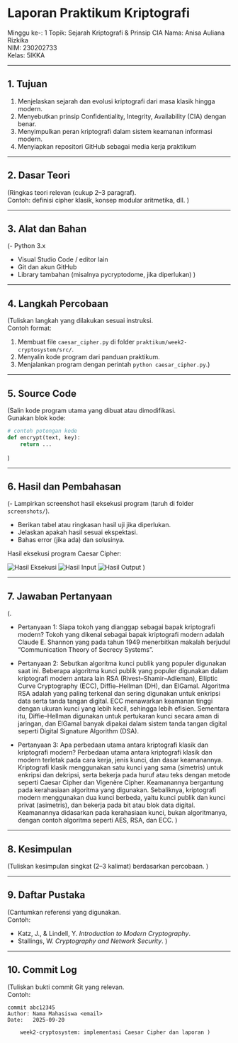 # Laporan Praktikum Kriptografi
Minggu ke-: 1
Topik: Sejarah Kriptografi & Prinsip CIA 
Nama: Anisa Auliana Rizkika  
NIM: 230202733  
Kelas: 5IKKA

---

## 1. Tujuan
1. Menjelaskan sejarah dan evolusi kriptografi dari masa klasik hingga modern.
2. Menyebutkan prinsip Confidentiality, Integrity, Availability (CIA) dengan benar.
3. Menyimpulkan peran kriptografi dalam sistem keamanan informasi modern.
4. Menyiapkan repositori GitHub sebagai media kerja praktikum

---

## 2. Dasar Teori
(Ringkas teori relevan (cukup 2–3 paragraf).  
Contoh: definisi cipher klasik, konsep modular aritmetika, dll.  )

---

## 3. Alat dan Bahan
(- Python 3.x  
- Visual Studio Code / editor lain  
- Git dan akun GitHub  
- Library tambahan (misalnya pycryptodome, jika diperlukan)  )

---

## 4. Langkah Percobaan
(Tuliskan langkah yang dilakukan sesuai instruksi.  
Contoh format:
1. Membuat file `caesar_cipher.py` di folder `praktikum/week2-cryptosystem/src/`.
2. Menyalin kode program dari panduan praktikum.
3. Menjalankan program dengan perintah `python caesar_cipher.py`.)

---

## 5. Source Code
(Salin kode program utama yang dibuat atau dimodifikasi.  
Gunakan blok kode:

```python
# contoh potongan kode
def encrypt(text, key):
    return ...
```
)

---

## 6. Hasil dan Pembahasan
(- Lampirkan screenshot hasil eksekusi program (taruh di folder `screenshots/`).  
- Berikan tabel atau ringkasan hasil uji jika diperlukan.  
- Jelaskan apakah hasil sesuai ekspektasi.  
- Bahas error (jika ada) dan solusinya. 

Hasil eksekusi program Caesar Cipher:

![Hasil Eksekusi](screenshots/output.png)
![Hasil Input](screenshots/input.png)
![Hasil Output](screenshots/output.png)
)

---

## 7. Jawaban Pertanyaan
(.  
- Pertanyaan 1: Siapa tokoh yang dianggap sebagai bapak kriptografi modern?
                  Tokoh yang dikenal sebagai bapak kriptografi modern adalah Claude E. Shannon yang pada tahun 1949 menerbitkan makalah berjudul “Communication Theory of Secrecy Systems”.
  
- Pertanyaan 2: Sebutkan algoritma kunci publik yang populer digunakan saat ini.
                  Beberapa algoritma kunci publik yang populer digunakan dalam kriptografi modern antara lain RSA (Rivest–Shamir–Adleman), Elliptic Curve Cryptography (ECC), Diffie–Hellman (DH), dan ElGamal. Algoritma RSA adalah yang paling terkenal dan sering digunakan untuk enkripsi data serta tanda tangan digital. ECC menawarkan keamanan tinggi dengan ukuran kunci yang lebih kecil, sehingga lebih efisien. Sementara itu, Diffie–Hellman digunakan untuk pertukaran kunci secara aman di jaringan, dan ElGamal banyak dipakai dalam sistem tanda tangan digital seperti Digital Signature Algorithm (DSA).
  
- Pertanyaan 3: Apa perbedaan utama antara kriptografi klasik dan kriptografi modern?
                  Perbedaan utama antara kriptografi klasik dan modern terletak pada cara kerja, jenis kunci, dan dasar keamanannya. Kriptografi klasik menggunakan satu kunci yang sama (simetris) untuk enkripsi dan dekripsi, serta bekerja pada huruf atau teks dengan metode seperti Caesar Cipher dan Vigenère Cipher. Keamanannya bergantung pada kerahasiaan algoritma yang digunakan. Sebaliknya, kriptografi modern menggunakan dua kunci berbeda, yaitu kunci publik dan kunci privat (asimetris), dan bekerja pada bit atau blok data digital. Keamanannya didasarkan pada kerahasiaan kunci, bukan algoritmanya, dengan contoh algoritma seperti AES, RSA, dan ECC.
)
---

## 8. Kesimpulan
(Tuliskan kesimpulan singkat (2–3 kalimat) berdasarkan percobaan.  )

---

## 9. Daftar Pustaka
(Cantumkan referensi yang digunakan.  
Contoh:  
- Katz, J., & Lindell, Y. *Introduction to Modern Cryptography*.  
- Stallings, W. *Cryptography and Network Security*.  )

---

## 10. Commit Log
(Tuliskan bukti commit Git yang relevan.  
Contoh:
```
commit abc12345
Author: Nama Mahasiswa <email>
Date:   2025-09-20

    week2-cryptosystem: implementasi Caesar Cipher dan laporan )
```
